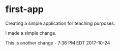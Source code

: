 # first-app
Creating a simple application for teaching purposes.

I made a simple change.

This is another change - 7:36 PM EDT 2017-10-24
